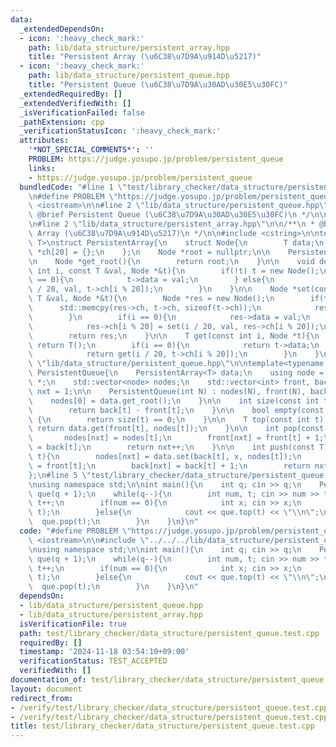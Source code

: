 ```yaml
---
data:
  _extendedDependsOn:
  - icon: ':heavy_check_mark:'
    path: lib/data_structure/persistent_array.hpp
    title: "Persistent Array (\u6C38\u7D9A\u914D\u5217)"
  - icon: ':heavy_check_mark:'
    path: lib/data_structure/persistent_queue.hpp
    title: "Persistent Queue (\u6C38\u7D9A\u30AD\u30E5\u30FC)"
  _extendedRequiredBy: []
  _extendedVerifiedWith: []
  _isVerificationFailed: false
  _pathExtension: cpp
  _verificationStatusIcon: ':heavy_check_mark:'
  attributes:
    '*NOT_SPECIAL_COMMENTS*': ''
    PROBLEM: https://judge.yosupo.jp/problem/persistent_queue
    links:
    - https://judge.yosupo.jp/problem/persistent_queue
  bundledCode: "#line 1 \"test/library_checker/data_structure/persistent_queue.test.cpp\"\
    \n#define PROBLEM \"https://judge.yosupo.jp/problem/persistent_queue\"\n#include\
    \ <iostream>\n\n#line 2 \"lib/data_structure/persistent_queue.hpp\"\n\n/**\n *\
    \ @brief Persistent Queue (\u6C38\u7D9A\u30AD\u30E5\u30FC)\n */\n\n#include <vector>\n\
    \n#line 2 \"lib/data_structure/persistent_array.hpp\"\n\n/**\n * @brief Persistent\
    \ Array (\u6C38\u7D9A\u914D\u5217)\n */\n\n#include <cstring>\n\ntemplate<typename\
    \ T>\nstruct PersistentArray{\n    struct Node{\n        T data;\n        Node\
    \ *ch[20] = {};\n    };\n    Node *root = nullptr;\n\n    PersistentArray() {}\n\
    \n    Node *get_root(){\n        return root;\n    }\n\n    void destructive_set(const\
    \ int i, const T &val, Node *&t){\n        if(!t) t = new Node();\n        if(i\
    \ == 0){\n            t->data = val;\n        } else{\n            destructive_set(i\
    \ / 20, val, t->ch[i % 20]);\n        }\n    }\n\n    Node *set(const int i, const\
    \ T &val, Node *&t){\n        Node *res = new Node();\n        if(t){\n      \
    \      std::memcpy(res->ch, t->ch, sizeof(t->ch));\n            res->data = t->data;\n\
    \        }\n        if(i == 0){\n            res->data = val;\n        } else{\n\
    \            res->ch[i % 20] = set(i / 20, val, res->ch[i % 20]);\n        }\n\
    \        return res;\n    }\n\n    T get(const int i, Node *t){\n        if(!t)\
    \ return T();\n        if(i == 0){\n            return t->data;\n        } else{\n\
    \            return get(i / 20, t->ch[i % 20]);\n        }\n    }\n};\n#line 10\
    \ \"lib/data_structure/persistent_queue.hpp\"\n\ntemplate<typename T>\nstruct\
    \ PersistentQueue{\n    PersistentArray<T> data;\n    using node = typename PersistentArray<T>::Node\
    \ *;\n    std::vector<node> nodes;\n    std::vector<int> front, back;\n    int\
    \ nxt = 1;\n\n    PersistentQueue(int N) : nodes(N), front(N), back(N){\n    \
    \    nodes[0] = data.get_root();\n    }\n\n    int size(const int t) const {\n\
    \        return back[t] - front[t];\n    }\n\n    bool empty(const int t) const\
    \ {\n        return size(t) == 0;\n    }\n\n    T top(const int t) {\n       \
    \ return data.get(front[t], nodes[t]);\n    }\n\n    int pop(const int t){\n \
    \       nodes[nxt] = nodes[t];\n        front[nxt] = front[t] + 1;\n        back[nxt]\
    \ = back[t];\n        return nxt++;\n    }\n\n    int push(const T &x, const int\
    \ t){\n        nodes[nxt] = data.set(back[t], x, nodes[t]);\n        front[nxt]\
    \ = front[t];\n        back[nxt] = back[t] + 1;\n        return nxt++;\n    }\n\
    };\n#line 5 \"test/library_checker/data_structure/persistent_queue.test.cpp\"\n\
    \nusing namespace std;\n\nint main(){\n    int q; cin >> q;\n    PersistentQueue<int>\
    \ que(q + 1);\n    while(q--){\n        int num, t; cin >> num >> t;\n       \
    \ t++;\n        if(num == 0){\n            int x; cin >> x;\n            que.push(x,\
    \ t);\n        }else{\n            cout << que.top(t) << \"\\n\";\n          \
    \  que.pop(t);\n        }\n    }\n}\n"
  code: "#define PROBLEM \"https://judge.yosupo.jp/problem/persistent_queue\"\n#include\
    \ <iostream>\n\n#include \"../../../lib/data_structure/persistent_queue.hpp\"\n\
    \nusing namespace std;\n\nint main(){\n    int q; cin >> q;\n    PersistentQueue<int>\
    \ que(q + 1);\n    while(q--){\n        int num, t; cin >> num >> t;\n       \
    \ t++;\n        if(num == 0){\n            int x; cin >> x;\n            que.push(x,\
    \ t);\n        }else{\n            cout << que.top(t) << \"\\n\";\n          \
    \  que.pop(t);\n        }\n    }\n}\n"
  dependsOn:
  - lib/data_structure/persistent_queue.hpp
  - lib/data_structure/persistent_array.hpp
  isVerificationFile: true
  path: test/library_checker/data_structure/persistent_queue.test.cpp
  requiredBy: []
  timestamp: '2024-11-18 03:54:10+09:00'
  verificationStatus: TEST_ACCEPTED
  verifiedWith: []
documentation_of: test/library_checker/data_structure/persistent_queue.test.cpp
layout: document
redirect_from:
- /verify/test/library_checker/data_structure/persistent_queue.test.cpp
- /verify/test/library_checker/data_structure/persistent_queue.test.cpp.html
title: test/library_checker/data_structure/persistent_queue.test.cpp
---
```

